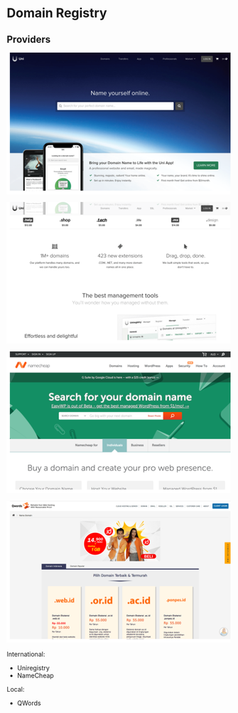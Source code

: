 # Domain Registry

## Providers

![](images/domain-registry-uniregistry.png)

![](images/domain-registry-uniregistry-2.png)

![](images/domain-registry-namecheap.png)

![](images/domain-registry-qwords.png)

International:

- Uniregistry
- NameCheap

Local:

- QWords
